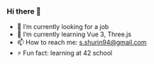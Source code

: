 ### Hi there 👋

- 🔭 I’m currently looking for a job
- 🌱 I’m currently learning Vue 3, Three.js
- 📫 How to reach me: s.shurin94@gmail.com
- ⚡ Fun fact: learning at 42 school
